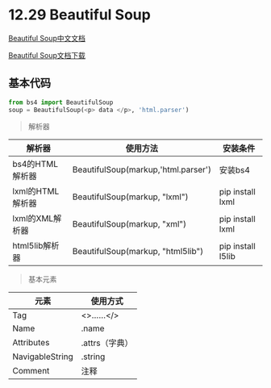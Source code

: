 12.29 Beautiful Soup
===
[Beautiful Soup中文文档](https://beautifulsoup.readthedocs.io/zh_CN/v4.4.0/)

[Beautiful Soup文档下载](https://readthedocs.org/projects/beautiful-soup-4/downloads/pdf/latest/)

基本代码
---
```python
from bs4 import BeautifulSoup
soup = BeautifulSoup(<p> data </p>, 'html.parser')
```
>解析器

|解析器|使用方法|安装条件|
|---|---|---|
|bs4的HTML解析器|BeautifulSoup(markup,'html.parser')|安装bs4|
|lxml的HTML解析器|BeautifulSoup(markup, "lxml")|pip install lxml|
|lxml的XML解析器|BeautifulSoup(markup, "xml")|pip install lxml|
|html5lib解析器|BeautifulSoup(markup, "html5lib")|pip install l5lib|

>基本元素

|元素|使用方式|
|---|---|
|Tag|<>……</>|
|Name|<tag>.name|
|Attributes|<tag>.attrs（字典）|
|NavigableString|<tag>.string|
|Comment|注释|

